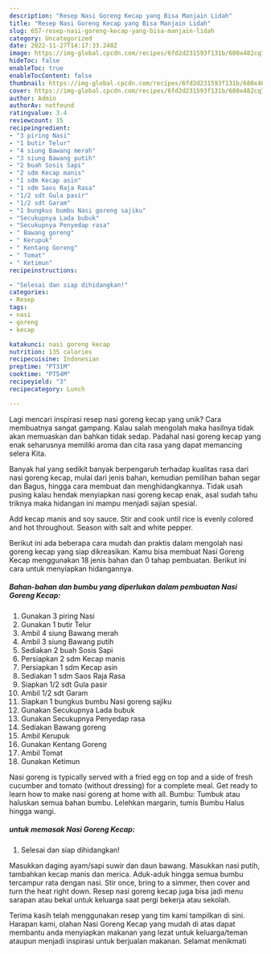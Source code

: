 ```yaml
---
description: "Resep Nasi Goreng Kecap yang Bisa Manjain Lidah"
title: "Resep Nasi Goreng Kecap yang Bisa Manjain Lidah"
slug: 657-resep-nasi-goreng-kecap-yang-bisa-manjain-lidah
category: Uncategorized
date: 2022-11-27T14:17:33.248Z
image: https://img-global.cpcdn.com/recipes/6fd2d231593f131b/680x482cq70/nasi-goreng-kecap-foto-resep-utama.jpg
hideToc: false
enableToc: true
enableTocContent: false
thumbnail: https://img-global.cpcdn.com/recipes/6fd2d231593f131b/680x482cq70/nasi-goreng-kecap-foto-resep-utama.jpg
cover: https://img-global.cpcdn.com/recipes/6fd2d231593f131b/680x482cq70/nasi-goreng-kecap-foto-resep-utama.jpg
author: Admin
authorAv: notfound
ratingvalue: 3.4
reviewcount: 15
recipeingredient:
- "3 piring Nasi"
- "1 butir Telur"
- "4 siung Bawang merah"
- "3 siung Bawang putih"
- "2 buah Sosis Sapi"
- "2 sdm Kecap manis"
- "1 sdm Kecap asin"
- "1 sdm Saos Raja Rasa"
- "1/2 sdt Gula pasir"
- "1/2 sdt Garam"
- "1 bungkus bumbu Nasi goreng sajiku"
- "Secukupnya Lada bubuk"
- "Secukupnya Penyedap rasa"
- " Bawang goreng"
- " Kerupuk"
- " Kentang Goreng"
- " Tomat"
- " Ketimun"
recipeinstructions:

- "Selesai dan siap dihidangkan!"
categories:
- Resep
tags:
- nasi
- goreng
- kecap

katakunci: nasi goreng kecap 
nutrition: 135 calories
recipecuisine: Indonesian
preptime: "PT31M"
cooktime: "PT54M"
recipeyield: "3"
recipecategory: Lunch

---
```





Lagi mencari inspirasi resep nasi goreng kecap yang unik? Cara membuatnya sangat gampang. Kalau salah mengolah maka hasilnya tidak akan memuaskan dan bahkan tidak sedap. Padahal nasi goreng kecap yang enak seharusnya memiliki aroma dan cita rasa yang dapat memancing selera Kita.





Banyak hal yang sedikit banyak berpengaruh terhadap kualitas rasa dari nasi goreng kecap, mulai dari jenis bahan, kemudian pemilihan bahan segar dan Bagus, hingga cara membuat dan menghidangkannya. Tidak usah pusing kalau hendak menyiapkan nasi goreng kecap enak,      asal sudah tahu triknya maka hidangan ini mampu menjadi sajian spesial.














Add kecap manis and soy sauce. Stir and cook until rice is evenly colored and hot throughout. Season with salt and white pepper.






Berikut ini ada beberapa cara mudah dan praktis dalam mengolah nasi goreng kecap yang siap dikreasikan. Kamu bisa membuat Nasi Goreng Kecap menggunakan 18 jenis bahan dan 0 tahap pembuatan. Berikut ini cara untuk menyiapkan hidangannya.

<!--inarticleads1-->

##### Bahan-bahan dan bumbu yang diperlukan dalam pembuatan Nasi Goreng Kecap:

1. Gunakan 3 piring Nasi
1. Gunakan 1 butir Telur
1. Ambil 4 siung Bawang merah
1. Ambil 3 siung Bawang putih
1. Sediakan 2 buah Sosis Sapi
1. Persiapkan 2 sdm Kecap manis
1. Persiapkan 1 sdm Kecap asin
1. Sediakan 1 sdm Saos Raja Rasa
1. Siapkan 1/2 sdt Gula pasir
1. Ambil 1/2 sdt Garam
1. Siapkan 1 bungkus bumbu Nasi goreng sajiku
1. Gunakan Secukupnya Lada bubuk
1. Gunakan Secukupnya Penyedap rasa
1. Sediakan  Bawang goreng
1. Ambil  Kerupuk
1. Gunakan  Kentang Goreng
1. Ambil  Tomat
1. Gunakan  Ketimun


Nasi goreng is typically served with a fried egg on top and a side of fresh cucumber and tomato (without dressing) for a complete meal. Get ready to learn how to make nasi goreng at home with all. Bumbu: Tumbuk atau haluskan semua bahan bumbu. Lelehkan margarin, tumis Bumbu Halus hingga wangi. 

<!--inarticleads2-->

#####  untuk memasak Nasi Goreng Kecap:


1. Selesai dan siap dihidangkan!

Masukkan daging ayam/sapi suwir dan daun bawang. Masukkan nasi putih, tambahkan kecap manis dan merica. Aduk-aduk hingga semua bumbu tercampur rata dengan nasi. Stir once, bring to a simmer, then cover and turn the heat right down. Resep nasi goreng kecap juga bisa jadi menu sarapan atau bekal untuk keluarga saat pergi bekerja atau sekolah. 

Terima kasih telah menggunakan resep yang tim kami tampilkan di sini. Harapan kami, olahan Nasi Goreng Kecap yang mudah di atas dapat membantu anda menyiapkan makanan yang lezat untuk keluarga/teman ataupun menjadi inspirasi untuk berjualan makanan. Selamat menikmati

